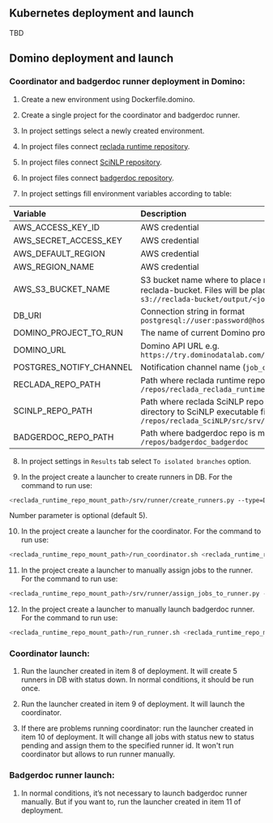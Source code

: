## Kubernetes deployment and launch

TBD

## Domino deployment and launch
### Coordinator and badgerdoc runner deployment in Domino:

1. Create a new environment using Dockerfile.domino.

2. Create a single project for the coordinator and badgerdoc runner.

3. In project settings select a newly created environment.

4. In project files connect [reclada runtime repository](https://github.com/reclada/reclada.runtime).

5. In project files connect [SciNLP repository](https://github.com/reclada/SciNLP).

6. In project files connect [badgerdoc repository](https://github.com/badgerdoc/badgerdoc).

7. In project settings fill environment variables according to table:

| Variable | Description |
| :------------- | :------------- |
| AWS_ACCESS_KEY_ID | AWS credential |
| AWS_SECRET_ACCESS_KEY | AWS credential |
| AWS_DEFAULT_REGION | AWS credential |
| AWS_REGION_NAME | AWS credential |
| AWS_S3_BUCKET_NAME | S3 bucket name where to place results e.g. reclada-bucket. Files will be placed to `s3://reclada-bucket/output/<job_id>/` |
| DB_URI | Connection string in format `postgresql://user:password@host:port/database` |
| DOMINO_PROJECT_TO_RUN | The name of current Domino project |
| DOMINO_URL | Domino API URL e.g. `https://try.dominodatalab.com/v1/` |
| POSTGRES_NOTIFY_CHANNEL | Notification channel name (`job_created`) |
| RECLADA_REPO_PATH | Path where reclada runtime repo is mounted e.g. `/repos/reclada_reclada_runtime` |
| SCINLP_REPO_PATH | Path where reclada SciNLP repo is mounted plus directory to SciNLP executable file e.g. `/repos/reclada_SciNLP/src/srv/lite` |
| BADGERDOC_REPO_PATH | Path where badgerdoc repo is mounted e.g. `/repos/badgerdoc_badgerdoc` |

8. In project settings in `Results` tab select `To isolated branches` option.

9. In the project create a launcher to create runners in DB. For the command to run use:
```bash
<reclada_runtime_repo_mount_path>/srv/runner/create_runners.py --type=DOMINO --number=5
```
Number parameter is optional (default 5).

10. In the project create a launcher for the coordinator. For the command to run use:
```bash
<reclada_runtime_repo_mount_path>/run_coordinator.sh <reclada_runtime_repo_mount_path>
```

11. In the project create a launcher to manually assign jobs to the runner. For the command to run use:
```bash
<reclada_runtime_repo_mount_path>/srv/runner/assign_jobs_to_runner.py --type=DOMINO --runner-id=<runner_id>
```
12. In the project create a launcher to manually launch badgerdoc runner. For the command to run use:
```bash
<reclada_runtime_repo_mount_path>/run_runner.sh <reclada_runtime_repo_mount_path> <runner_id>
```

### Coordinator launch:

1. Run the launcher created in item 8 of deployment. It will create 5 runners in DB with status down. In normal conditions, it should be run once.

2. Run the launcher created in item 9 of deployment. It will launch the coordinator.

3. If there are problems running coordinator: run the launcher created in item 10 of deployment. It will change all jobs with status new to status pending and assign them to the specified runner id. It won't run coordinator but allows to run runner manually.

### Badgerdoc runner launch:

1. In normal conditions, it’s not necessary to launch badgerdoc runner manually. But if you want to, run the launcher created in item 11 of deployment.

